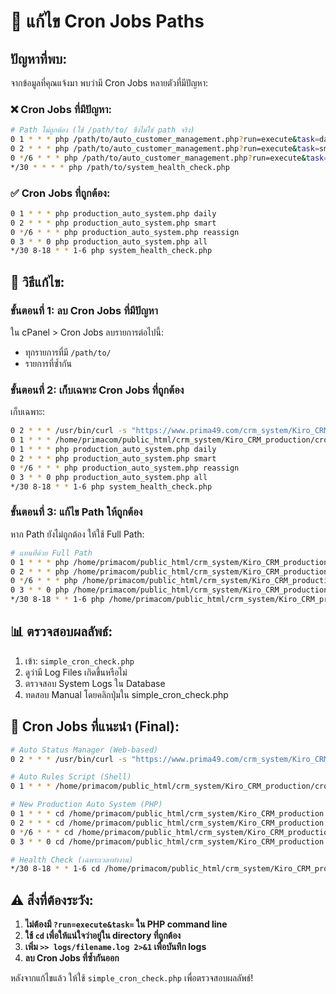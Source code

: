 # 🔧 แก้ไข Cron Jobs Paths

## ปัญหาที่พบ:
จากข้อมูลที่คุณแจ้งมา พบว่ามี Cron Jobs หลายตัวที่มีปัญหา:

### ❌ Cron Jobs ที่มีปัญหา:
```bash
# Path ไม่ถูกต้อง (ใช้ /path/to/ ซึ่งไม่ใช่ path จริง)
0 1 * * * php /path/to/auto_customer_management.php?run=execute&task=daily
0 2 * * * php /path/to/auto_customer_management.php?run=execute&task=smart  
0 */6 * * * php /path/to/auto_customer_management.php?run=execute&task=reassign
*/30 * * * * php /path/to/system_health_check.php
```

### ✅ Cron Jobs ที่ถูกต้อง:
```bash
0 1 * * * php production_auto_system.php daily
0 2 * * * php production_auto_system.php smart
0 */6 * * * php production_auto_system.php reassign
0 3 * * 0 php production_auto_system.php all
*/30 8-18 * * 1-6 php system_health_check.php
```

## 🚀 วิธีแก้ไข:

### ขั้นตอนที่ 1: ลบ Cron Jobs ที่มีปัญหา
ใน cPanel > Cron Jobs ลบรายการต่อไปนี้:
- ทุกรายการที่มี `/path/to/`
- รายการที่ซ้ำกัน

### ขั้นตอนที่ 2: เก็บเฉพาะ Cron Jobs ที่ถูกต้อง
เก็บเฉพาะ:
```bash
0 2 * * * /usr/bin/curl -s "https://www.prima49.com/crm_system/Kiro_CRM_production/auto_status_manager.php?execute=1" > /dev/null 2>&1
0 1 * * * /home/primacom/public_html/crm_system/Kiro_CRM_production/cron/run_auto_rules.sh
0 1 * * * php production_auto_system.php daily
0 2 * * * php production_auto_system.php smart
0 */6 * * * php production_auto_system.php reassign
0 3 * * 0 php production_auto_system.php all
*/30 8-18 * * 1-6 php system_health_check.php
```

### ขั้นตอนที่ 3: แก้ไข Path ให้ถูกต้อง
หาก Path ยังไม่ถูกต้อง ให้ใช้ Full Path:
```bash
# แทนที่ด้วย Full Path
0 1 * * * php /home/primacom/public_html/crm_system/Kiro_CRM_production/production_auto_system.php daily
0 2 * * * php /home/primacom/public_html/crm_system/Kiro_CRM_production/production_auto_system.php smart
0 */6 * * * php /home/primacom/public_html/crm_system/Kiro_CRM_production/production_auto_system.php reassign
0 3 * * 0 php /home/primacom/public_html/crm_system/Kiro_CRM_production/production_auto_system.php all
*/30 8-18 * * 1-6 php /home/primacom/public_html/crm_system/Kiro_CRM_production/system_health_check.php
```

## 📊 ตรวจสอบผลลัพธ์:
1. เข้า: `simple_cron_check.php` 
2. ดูว่ามี Log Files เกิดขึ้นหรือไม่
3. ตรวจสอบ System Logs ใน Database
4. ทดสอบ Manual โดยคลิกปุ่มใน simple_cron_check.php

## 🎯 Cron Jobs ที่แนะนำ (Final):
```bash
# Auto Status Manager (Web-based)
0 2 * * * /usr/bin/curl -s "https://www.prima49.com/crm_system/Kiro_CRM_production/auto_status_manager.php?execute=1" > /dev/null 2>&1

# Auto Rules Script (Shell)
0 1 * * * /home/primacom/public_html/crm_system/Kiro_CRM_production/cron/run_auto_rules.sh

# New Production Auto System (PHP)
0 1 * * * cd /home/primacom/public_html/crm_system/Kiro_CRM_production && php production_auto_system.php daily >> logs/cron_daily.log 2>&1
0 2 * * * cd /home/primacom/public_html/crm_system/Kiro_CRM_production && php production_auto_system.php smart >> logs/cron_smart.log 2>&1
0 */6 * * * cd /home/primacom/public_html/crm_system/Kiro_CRM_production && php production_auto_system.php reassign >> logs/cron_reassign.log 2>&1
0 3 * * 0 cd /home/primacom/public_html/crm_system/Kiro_CRM_production && php production_auto_system.php all >> logs/cron_full.log 2>&1

# Health Check (เฉพาะเวลาทำงาน)
*/30 8-18 * * 1-6 cd /home/primacom/public_html/crm_system/Kiro_CRM_production && php system_health_check.php >> logs/health_check.log 2>&1
```

## ⚠️ สิ่งที่ต้องระวัง:
1. **ไม่ต้องมี `?run=execute&task=` ใน PHP command line**
2. **ใช้ `cd` เพื่อให้แน่ใจว่าอยู่ใน directory ที่ถูกต้อง**
3. **เพิ่ม `>> logs/filename.log 2>&1` เพื่อบันทึก logs**
4. **ลบ Cron Jobs ที่ซ้ำกันออก**

หลังจากแก้ไขแล้ว ให้ใช้ `simple_cron_check.php` เพื่อตรวจสอบผลลัพธ์!